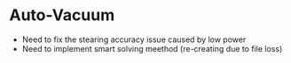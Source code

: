 # Auto-Vacuum
 - Need to fix the stearing accuracy issue caused by low power
 - Need to implement smart solving meethod (re-creating due to file loss)
